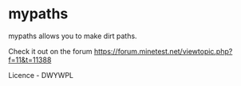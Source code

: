 # mypaths

mypaths allows you to make dirt paths.

Check it out on the forum
https://forum.minetest.net/viewtopic.php?f=11&t=11388

Licence - DWYWPL
